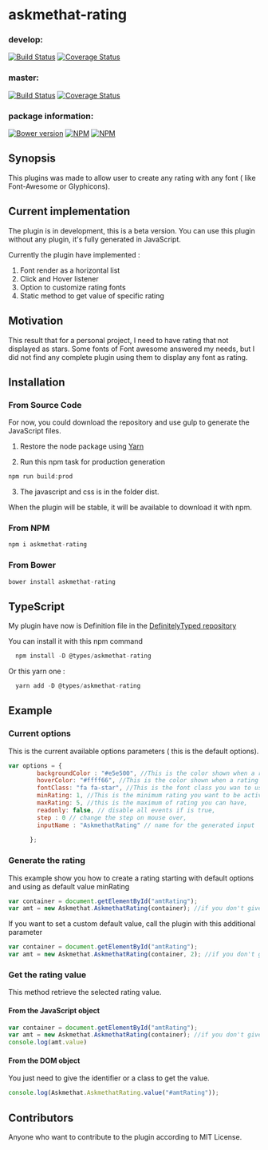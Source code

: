 # askmethat-rating


### develop:
[![Build Status](https://travis-ci.org/AlexTeixeira/Askmethat-Rating.svg?branch=develop)](https://travis-ci.org/AlexTeixeira/Askmethat-Rating)
[![Coverage Status](https://coveralls.io/repos/github/AlexTeixeira/Askmethat-Rating/badge.svg?branch=develop)](https://coveralls.io/github/AlexTeixeira/Askmethat-Rating?branch=develop)

### master:
[![Build Status](https://travis-ci.org/AlexTeixeira/Askmethat-Rating.svg?branch=master)](https://travis-ci.org/AlexTeixeira/Askmethat-Rating)
[![Coverage Status](https://coveralls.io/repos/github/AlexTeixeira/Askmethat-Rating/badge.svg?branch=master)](https://coveralls.io/github/AlexTeixeira/Askmethat-Rating?branch=master)

### package information:
[![Bower version](https://badge.fury.io/bo/askmethat-rating.svg)](https://github.com/AlexTeixeira/Askmethat-Rating)
[![NPM](https://nodei.co/npm/askmethat-rating.png?compact=true)](https://nodei.co/npm/askmethat-rating/)
[![NPM](https://nodei.co/npm-dl/askmethat-rating.png)](https://nodei.co/npm/askmethat-rating/)

## Synopsis

This plugins was made to allow user to create any rating with any font ( like Font-Awesome or Glyphicons).

## Current implementation

The plugin is in development, this is a beta version. You can use this plugin without any plugin, it's fully generated in JavaScript.

Currently the plugin have implemented : 

1. Font render as a horizontal list
2. Click and Hover listener
3. Option to customize rating fonts
4. Static method to get value of specific rating

## Motivation

This result that for a personal project, I need to have rating that not displayed as stars.
Some fonts of Font awesome answered my needs, but I did not find any complete plugin using them to display any font as rating.

## Installation

### From Source Code
For now, you could download the repository and use gulp to generate the JavaScript files.

1. Restore the node package using [Yarn](https://yarnpkg.com/)

2. Run this npm task for production generation

```javascript
npm run build:prod
```
3. The javascript and css is in the folder dist.

When the plugin will be stable, it will be available to download it with npm.

### From NPM

```javascript
npm i askmethat-rating
```

### From Bower

```javascript
bower install askmethat-rating
```

## TypeScript

My plugin have now is Definition file in the [DefinitelyTyped repository](https://github.com/DefinitelyTyped/DefinitelyTyped/tree/master/types/askmethat-rating)

You can install it with this npm command 

```javascript
  npm install -D @types/askmethat-rating
```

Or this yarn one : 

```javascript
  yarn add -D @types/askmethat-rating
```

## Example

### Current options

This is the current available options parameters ( this is the default options).

```javascript
var options = {
        backgroundColor : "#e5e500", //This is the color shown when a rating is not "active"
        hoverColor: "#ffff66", //This is the color shown when a rating is  "active"
        fontClass: "fa fa-star", //This is the font class you wan to use
        minRating: 1, //This is the minimum rating you want to be active
        maxRating: 5, //this is the maximum of rating you can have,
        readonly: false, // disable all events if is true,
        step : 0 // change the step on mouse over,
        inputName : "AskmethatRating" // name for the generated input
      
      };
```


### Generate the rating

This example show you how to create a rating starting with default options and using as default value minRating

```javascript
var container = document.getElementById("amtRating");
var amt = new Askmethat.AskmethatRating(container); //if you don't give options to the class, it will use the default ones
```

If you want to set a custom default value, call the plugin with this additional parameter

```javascript
var container = document.getElementById("amtRating");
var amt = new Askmethat.AskmethatRating(container, 2); //if you don't give options to the class, it will use the default ones
```

### Get the rating value

This method retrieve the selected rating value.

#### From the JavaScript object

```javascript
var container = document.getElementById("amtRating");
var amt = new Askmethat.AskmethatRating(container); //if you don't give options to the class, it will use the default ones
console.log(amt.value)
```

#### From the DOM object

You just need to give the identifier or a class to get the value.

```javascript
console.log(Askmethat.AskmethatRating.value("#amtRating")); 
```

## Contributors

Anyone who want to contribute to the plugin according to MIT License.
